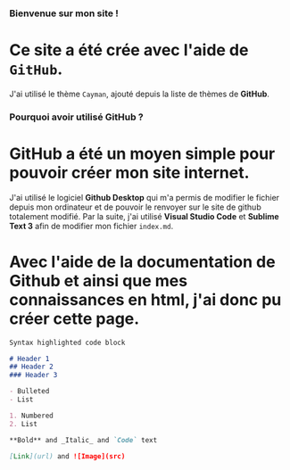 ### Bienvenue sur mon site !

# Ce site a été crée avec l'aide de `GitHub`.
J'ai utilisé le thème `Cayman`, ajouté depuis la liste de thèmes de **GitHub**.


### Pourquoi avoir utilisé GitHub ?

# GitHub a été un moyen simple pour pouvoir créer mon site internet.

J'ai utilisé le logiciel **Github Desktop** qui m'a permis de modifier le fichier depuis mon ordinateur et de pouvoir le renvoyer sur le site de github totalement modifié.
Par la suite, j'ai utilisé **Visual Studio Code** et **Sublime Text 3** afin de modifier mon fichier `index.md`.

# Avec l'aide de la documentation de Github et ainsi que mes connaissances en html, j'ai donc pu créer cette page.


```markdown
Syntax highlighted code block

# Header 1
## Header 2
### Header 3

- Bulleted
- List

1. Numbered
2. List

**Bold** and _Italic_ and `Code` text

[Link](url) and ![Image](src)
```